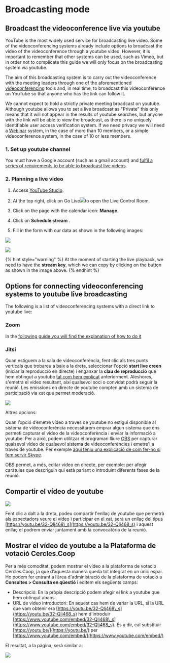 # Broadcasting mode

## Broadcast the videoconference live via youtube

YouTube is the most widely used service for broadcasting live video. Some of the videoconferencing systems already include options to broadcast the video of the videoconference through a youtube video. However, it is important to remember that other systems can be used, such as Vimeo, but in order not to complicate this guide we will only focus on the broadcasting system via youtube.

The aim of this broadcasting system is to carry out the videoconference with the meeting leaders through one of the aforementioned [videoconferencing](https://guide.cercles.coop/video-de-la-assemblea/videoconferencia) tools and, in real time, to broadcast this videoconference on YouTube so that anyone who has the link can follow it.

We cannot expect to hold a strictly private meeting broadcast on youtube. Although youtube allows you to set a live broadcast as "Private" this only means that it will not appear in the results of youtube searches, but anyone with the link will be able to view the broadcast, as there is no uniquely identifiable user access verification system. If we need privacy we will need a [Webinar](https://guide.cercles.coop/video-de-la-assemblea/videoconferencia/mode-webinar) system, in the case of more than 10 members, or a simple videoconference system, in the case of 10 or less members. 

### 1. Set up youtube channel

You must have a Google account \(such as a gmail account\) and [fulfil a series of requirements to be able to broadcast live videos](https://support.google.com/youtube/answer/2474026?co=GENIE.Platform%3DDesktop&hl=ca&oco=0). 

### 2. Planning a live video

1. Access [YouTube Studio](http://studio.youtube.com/).
2. At the top right, click on Go Live![](https://lh6.googleusercontent.com/WvZ3w1UE0rDTT0YCA1fYEEZzzxBFaotOSWAlz84X-zSWgAiCwG0rwAtPoyLuLFpLcf4-n2tIjo8Gb5AxUZynSY-Es3R9T51ytL90NgcVIQkztkUGT8OlILgesO1kK3WqT7lG5UXGsg)to open the Live Control Room.
3. Click on the page with the calendar icon: **Manage**.
4. Click on **Schedule stream** .
5. Fill in the form with our data as shown in the following images:

    

![](../../.gitbook/assets/screenshot_2020-08-13-reproduccio-en-directe-youtube-studio-3-.png)

![](../../.gitbook/assets/screenshot_2020-08-13-reproduccio-en-directe-youtube-studio-4-%20%281%29.png)

{% hint style="warning" %}
At the moment of starting the live playback, we need to have the **stream key**, which we can copy by clicking on the button as shown in the image above.
{% endhint %}

## Options for connecting videoconferencing systems to youtube live broadcasting

The following is a list of videoconferencing systems with a direct link to youtube live:

### Zoom

In the [following guide you will find the explanation of how to do it](https://support.zoom.us/hc/en-us/articles/360028478292) 

### Jitsi

Quan estiguem a la sala de videoconferència, fent clic als tres punts verticals que trobareu a baix a la dreta, seleccionar l'opció **start live creen** \(iniciar la reproducció en directe\) i enganxar la **clau de reproducció** que hem obtingut a youtube [tal com hem explicat](mode-broadcasting.md#2-planificar-un-video-en-directe) anteriorment. Aleshores, s'emetrà el vídeo resultant, així qualsevol soci o convidat podrà seguir la reunió. Les emissions en directe de youtube compten amb un sistema de participació via xat que permet moderació.

![](../../.gitbook/assets/screenshot_2020-08-13-jitsi-meet.png)

Altres opcions:

Quan l’opció d’emetre vídeo a traves de youtube no estigui disponible al sistema de videoconferència necessitarem emprar algun sistema que ens permeti capturar el vídeo de la videoconferència i enviar la informació a youtube. Per a això, podem utilitzar el programari lliure [OBS](https://obsproject.com/) per capturar qualsevol vídeo de qualsevol sistema de videoconferències i emetre'l a través de youtube. Per exemple [aquí teniu una explicació de com fer-ho si fem servir Skype](https://www.hackdiary.com/2019/01/22/stream-to-youtube-live-from-a-skype-call/).

OBS permet, a més, editar vídeo en directe, per exemple: per afegir caràtules que descriguin qui està parlant o introduint diferents fases de la reunió.

## Compartir el vídeo de youtube

![](../../.gitbook/assets/screenshot_2020-08-13-reproduccio-en-directe-youtube-studio-5-.png)

Fent clic a dalt a la dreta, podeu compartir l'enllaç de youtube que permetrà als espectadors veure el vídeo i participar en el xat, serà un enllaç del tipus [https://youtu.be/32-QIj468\_s](https://youtu.be/32-QIj468_s) i aquest enllaç el podrem enviar juntament amb la convocatòria de la reunió.

## Mostrar el vídeo de youtube a la Plataforma de votació Cercles.Coop

Per a més comoditat, podem mostrar el vídeo a la plataforma de votació Cercles.Coop, ja que d’aquesta manera queda tot integrat en un únic espai. Ho podem fer entrant a l’àrea d'administració de la plataforma de votació a **Consultes &gt; Consulta en qüestió** i editem els següents camps:

* Descripció: En la pròpia descripció podem afegir el link a youtube que hem obtingut abans.
* URL de vídeo introductori: En aquest cas hem de variar la URL, si la URL que vam obtenir era  [https://youtu.be/32-QIj468\_s](https://youtu.be/32-QIj468_s) hem d'introduir [https://www.youtube.com/embed/32-QIj468\_s](https://www.youtube.com/embed/32-QIj468_s). És a dir, cal substituir [https://youtu.be/](https://youtu.be/) per [https://www.youtube.com/embed/](https://www.youtube.com/embed/)

El resultat, a la pàgina, serà similar a:

![](../../.gitbook/assets/screenshot_2020-08-13-demo-assemblea-general-cooperatives-1-.png)

